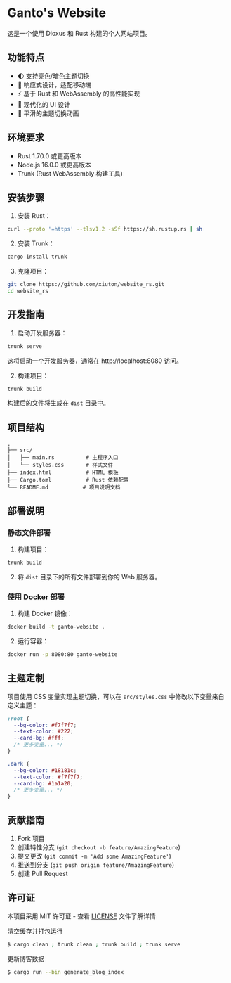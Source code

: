 # Ganto's Website

这是一个使用 Dioxus 和 Rust 构建的个人网站项目。

## 功能特点

- 🌓 支持亮色/暗色主题切换
- 📱 响应式设计，适配移动端
- ⚡ 基于 Rust 和 WebAssembly 的高性能实现
- 🎨 现代化的 UI 设计
- 🔄 平滑的主题切换动画

## 环境要求

- Rust 1.70.0 或更高版本
- Node.js 16.0.0 或更高版本
- Trunk (Rust WebAssembly 构建工具)

## 安装步骤

1. 安装 Rust：
```bash
curl --proto '=https' --tlsv1.2 -sSf https://sh.rustup.rs | sh
```

2. 安装 Trunk：
```bash
cargo install trunk
```

3. 克隆项目：
```bash
git clone https://github.com/xiuton/website_rs.git
cd website_rs
```

## 开发指南

1. 启动开发服务器：
```bash
trunk serve
```
这将启动一个开发服务器，通常在 http://localhost:8080 访问。

2. 构建项目：
```bash
trunk build
```
构建后的文件将生成在 `dist` 目录中。

## 项目结构

```
.
├── src/
│   ├── main.rs          # 主程序入口
│   └── styles.css       # 样式文件
├── index.html           # HTML 模板
├── Cargo.toml           # Rust 依赖配置
└── README.md           # 项目说明文档
```

## 部署说明

### 静态文件部署

1. 构建项目：
```bash
trunk build
```

2. 将 `dist` 目录下的所有文件部署到你的 Web 服务器。

### 使用 Docker 部署

1. 构建 Docker 镜像：
```bash
docker build -t ganto-website .
```

2. 运行容器：
```bash
docker run -p 8080:80 ganto-website
```

## 主题定制

项目使用 CSS 变量实现主题切换，可以在 `src/styles.css` 中修改以下变量来自定义主题：

```css
:root {
  --bg-color: #f7f7f7;
  --text-color: #222;
  --card-bg: #fff;
  /* 更多变量... */
}

.dark {
  --bg-color: #18181c;
  --text-color: #f7f7f7;
  --card-bg: #1a1a20;
  /* 更多变量... */
}
```

## 贡献指南

1. Fork 项目
2. 创建特性分支 (`git checkout -b feature/AmazingFeature`)
3. 提交更改 (`git commit -m 'Add some AmazingFeature'`)
4. 推送到分支 (`git push origin feature/AmazingFeature`)
5. 创建 Pull Request

## 许可证

本项目采用 MIT 许可证 - 查看 [LICENSE](LICENSE) 文件了解详情

清空缓存并打包运行
```bash
$ cargo clean ; trunk clean ; trunk build ; trunk serve
```

更新博客数据
```bash
$ cargo run --bin generate_blog_index
```
